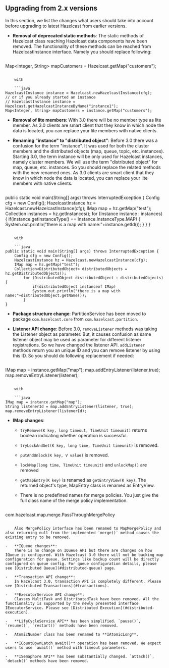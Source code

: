## Upgrading from 2.x versions


In this section, we list the changes what users should take into account before upgrading to latest Hazelcast from earlier versions.

-   **Removal of deprecated static methods**:
    The static methods of Hazelcast class reaching Hazelcast data components have been removed. The functionality of these methods can be reached from HazelcastInstance interface. Namely you should replace following:

	```java
Map<Integer, String> mapCustomers = Hazelcast.getMap("customers");
```

	with

	```java
HazelcastInstance instance = Hazelcast.newHazelcastInstance(cfg);
// or if you already started an instance
// HazelcastInstance instance = Hazelcast.getHazelcastInstanceByName("instance1");
Map<Integer, String> mapCustomers = instance.getMap("customers");
```
-   **Removal of lite members**:
    With 3.0 there will be no member type as lite member. As 3.0 clients are smart client that they know in which node the data is located, you can replace your lite members with native clients.

-   **Renaming "instance" to "distributed object"**:
    Before 3.0 there was a confusion for the term "instance". It was used for both the cluster members and the distributed objects (map, queue, topic, etc. instances). Starting 3.0, the term instance will be only used for Hazelcast instances, namely cluster members. We will use the term "distributed object" for map, queue, etc. instances. So you should replace the related methods with the new renamed ones. As 3.0 clients are smart client that they know in which node the data is located, you can replace your lite members with native clients.

	```java
public static void main(String[] args) throws InterruptedException {
    Config cfg = new Config();
    HazelcastInstance hz = Hazelcast.newHazelcastInstance(cfg);
    IMap map = hz.getMap("test");
    Collection<Instance> instances = hz.getInstances();
    for (Instance instance : instances) {
        if(instance.getInstanceType() == Instance.InstanceType.MAP) {
        System.out.println("there is a map with name:"+instance.getId());
        }
    }
}
```

	with

	```java
public static void main(String[] args) throws InterruptedException {
    Config cfg = new Config();
    HazelcastInstance hz = Hazelcast.newHazelcastInstance(cfg);
    IMap map = hz.getMap("test");
    Collection<DistributedObject> distributedObjects = hz.getDistributedObjects();
        for (DistributedObject distributedObject : distributedObjects) {
            if(distributedObject instanceof IMap)
            System.out.println("there is a map with name:"+distributedObject.getName());
        }
}
```

-   **Package structure change**:
    PartitionService has been moved to package `com.hazelcast.core` from `com.hazelcast.partition`.


-   **Listener API change**:
    Before 3.0, `removeListener` methods was taking the Listener object as parameter. But, it causes confusion as same listener object may be used as parameter for different listener registrations. So we have changed the listener API. `addListener` methods return you an unique ID and you can remove listener by using this ID. So you should do following replacement if needed:

	```java
IMap map = instance.getMap("map");
map.addEntryListener(listener,true);
map.removeEntryListener(listener);
``` 
   
	with
	
	```java
IMap map = instance.getMap("map");
String listenerId = map.addEntryListener(listener, true);
map.removeEntryListener(listenerId);
```
-   **IMap changes**:
    -   `tryRemove(K key, long timeout, TimeUnit timeunit)` returns boolean indicating whether operation is successful.

    -   `tryLockAndGet(K key, long time, TimeUnit timeunit)` is removed.

    -   `putAndUnlock(K key, V value)` is removed.

    -   `lockMap(long time, TimeUnit timeunit)` and `unlockMap()` are removed

    -   `getMapEntry(K key)` is renamed as `getEntryView(K key)`. The returned object's type, MapEntry class is renamed as EntryView.

    -   There is no predefined names for merge policies. You just give the full class name of the merge policy implementation.

		```xml
<merge-policy>com.hazelcast.map.merge.PassThroughMergePolicy</merge-policy>
```

	Also MergePolicy interface has been renamed to MapMergePolicy and also returning null from the implemented `merge()` method causes the existing entry to be removed.

-   **IQueue changes**:
    There is no change on IQueue API but there are changes on how IQueue is configured. With Hazelcast 3.0 there will not be backing map configuration for queue. Settings like backup count will be directly configured on queue config. For queue configuration details, please see [Distributed Queue](#distributed-queue) page.

-   **Transaction API change**:
    In Hazelcast 3.0, transaction API is completely different. Please see [Distributed Transactions](#transactions).

-   **ExecutorService API change**:
    Classes MultiTask and DistributedTask have been removed. All the functionality is supported by the newly presented interface IExecutorService. Please see [Distributed Execution](#distributed-execution).

-   **LifeCycleService API** has been simplified. `pause()`, `resume()`, `restart()` methods have been removed.

-   AtomicNumber class has been renamed to **IAtomicLong**.

-   **ICountDownLatch await()** operation has been removed. We expect users to use `await()` method with timeout parameters.

-   **ISemaphore API** has been substantially changed. `attach()`, `detach()` methods have been removed.
